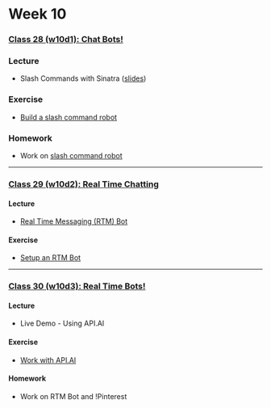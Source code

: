# Week 10

### [Class 28 (w10d1): Chat Bots!](./w10d1)

### Lecture
* Slash Commands with Sinatra ([slides](./w10d1/slides/w10d1_lecture.pdf))

### Exercise
* [Build a slash command robot](./w10d1/exercises)

### Homework
* Work on [slash command robot](./w10d1/exercises)

---

### [Class 29 (w10d2): Real Time Chatting](./w10d2)

####  Lecture
* [Real Time Messaging (RTM) Bot](./w10d2/slides/w10d2_lecture.pdf)

#### Exercise
* [Setup an RTM Bot](./w10d2/exercises)

---

### [Class 30 (w10d3): Real Time Bots!](./w10d3)

#### Lecture
* Live Demo - Using API.AI

#### Exercise
* [Work with API.AI](./w10d3/exercises)

#### Homework
* Work on RTM Bot and !Pinterest
